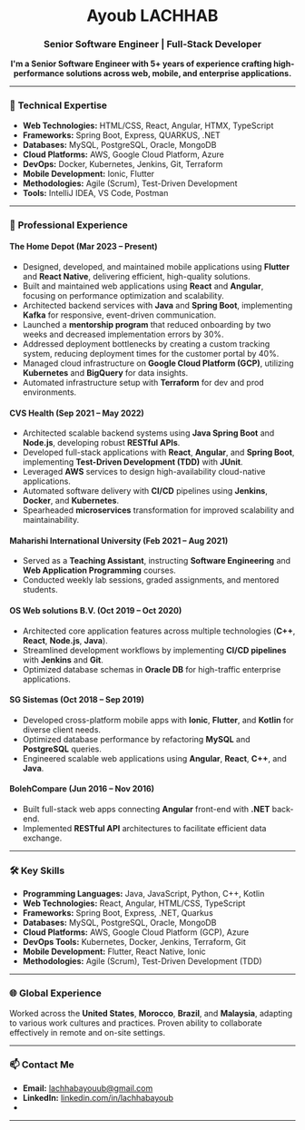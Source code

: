 <h1 align="center">Ayoub LACHHAB</h1>

<h3 align="center">Senior Software Engineer | Full-Stack Developer</h3>

<p align="center">
  <strong>
    I'm a Senior Software Engineer with 5+ years of experience crafting high-performance solutions across web, mobile, and enterprise applications.
  </strong>
</p>

---

### 🚀 **Technical Expertise**

- **Web Technologies:** HTML/CSS, React, Angular, HTMX, TypeScript
- **Frameworks:** Spring Boot, Express, QUARKUS, .NET
- **Databases:** MySQL, PostgreSQL, Oracle, MongoDB
- **Cloud Platforms:** AWS, Google Cloud Platform, Azure
- **DevOps:** Docker, Kubernetes, Jenkins, Git, Terraform
- **Mobile Development:** Ionic, Flutter
- **Methodologies:** Agile (Scrum), Test-Driven Development
- **Tools:** IntelliJ IDEA, VS Code, Postman

---

### 🏢 **Professional Experience**

#### The Home Depot (Mar 2023 – Present)
- Designed, developed, and maintained mobile applications using **Flutter** and **React Native**, delivering efficient, high-quality solutions.
- Built and maintained web applications using **React** and **Angular**, focusing on performance optimization and scalability.
- Architected backend services with **Java** and **Spring Boot**, implementing **Kafka** for responsive, event-driven communication.
- Launched a **mentorship program** that reduced onboarding by two weeks and decreased implementation errors by 30%.
- Addressed deployment bottlenecks by creating a custom tracking system, reducing deployment times for the customer portal by 40%.
- Managed cloud infrastructure on **Google Cloud Platform (GCP)**, utilizing **Kubernetes** and **BigQuery** for data insights.
- Automated infrastructure setup with **Terraform** for dev and prod environments.

#### CVS Health (Sep 2021 – May 2022)
- Architected scalable backend systems using **Java Spring Boot** and **Node.js**, developing robust **RESTful APIs**.
- Developed full-stack applications with **React**, **Angular**, and **Spring Boot**, implementing **Test-Driven Development (TDD)** with **JUnit**.
- Leveraged **AWS** services to design high-availability cloud-native applications.
- Automated software delivery with **CI/CD** pipelines using **Jenkins**, **Docker**, and **Kubernetes**.
- Spearheaded **microservices** transformation for improved scalability and maintainability.

#### Maharishi International University (Feb 2021 – Aug 2021)
- Served as a **Teaching Assistant**, instructing **Software Engineering** and **Web Application Programming** courses.
- Conducted weekly lab sessions, graded assignments, and mentored students.

#### OS Web solutions B.V. (Oct 2019 – Oct 2020)
- Architected core application features across multiple technologies (**C++**, **React**, **Node.js**, **Java**).
- Streamlined development workflows by implementing **CI/CD pipelines** with **Jenkins** and **Git**.
- Optimized database schemas in **Oracle DB** for high-traffic enterprise applications.

#### SG Sistemas (Oct 2018 – Sep 2019)
- Developed cross-platform mobile apps with **Ionic**, **Flutter**, and **Kotlin** for diverse client needs.
- Optimized database performance by refactoring **MySQL** and **PostgreSQL** queries.
- Engineered scalable web applications using **Angular**, **React**, **C++**, and **Java**.

#### BolehCompare (Jun 2016 – Nov 2016)
- Built full-stack web apps connecting **Angular** front-end with **.NET** back-end.
- Implemented **RESTful API** architectures to facilitate efficient data exchange.

---

### 🛠️ **Key Skills**
- **Programming Languages:** Java, JavaScript, Python, C++, Kotlin
- **Web Technologies:** React, Angular, HTML/CSS, TypeScript
- **Frameworks:** Spring Boot, Express, .NET, Quarkus
- **Databases:** MySQL, PostgreSQL, Oracle, MongoDB
- **Cloud Platforms:** AWS, Google Cloud Platform (GCP), Azure
- **DevOps Tools:** Kubernetes, Docker, Jenkins, Terraform, Git
- **Mobile Development:** Flutter, React Native, Ionic
- **Methodologies:** Agile (Scrum), Test-Driven Development (TDD)

---

### 🌐 **Global Experience**
Worked across the **United States**, **Morocco**, **Brazil**, and **Malaysia**, adapting to various work cultures and practices. Proven ability to collaborate effectively in remote and on-site settings.

---

### 📫 **Contact Me**
- **Email:** [lachhabayouub@gmail.com](mailto:lachhabayouub@gmail.com)
- **LinkedIn:** [linkedin.com/in/lachhabayoub](https://www.linkedin.com/in/lachhabayouub/)
- 
---
